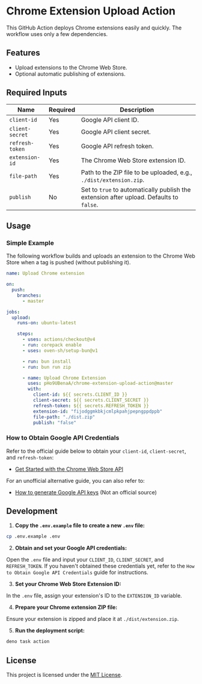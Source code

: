 # Chrome Extension Upload Action

This GitHub Action deploys Chrome extensions easily and quickly. The workflow
uses only a few dependencies.

## Features

- Upload extensions to the Chrome Web Store.
- Optional automatic publishing of extensions.

## Required Inputs

| Name            | Required | Description                                                                             |
| --------------- | -------- | --------------------------------------------------------------------------------------- |
| `client-id`     | Yes      | Google API client ID.                                                                   |
| `client-secret` | Yes      | Google API client secret.                                                               |
| `refresh-token` | Yes      | Google API refresh token.                                                               |
| `extension-id`  | Yes      | The Chrome Web Store extension ID.                                                      |
| `file-path`     | Yes      | Path to the ZIP file to be uploaded, e.g., `./dist/extension.zip`.                      |
| `publish`       | No       | Set to `true` to automatically publish the extension after upload. Defaults to `false`. |

## Usage

### Simple Example

The following workflow builds and uploads an extension to the Chrome Web Store
when a tag is pushed (without publishing it).

```yaml
name: Upload Chrome extension

on:
  push:
    branches:
      - master

jobs:
  upload:
    runs-on: ubuntu-latest

    steps:
      - uses: actions/checkout@v4
      - run: corepack enable
      - uses: oven-sh/setup-bun@v1

      - run: bun install
      - run: bun run zip

      - name: Upload Chrome Extension
        uses: pHo9UBenaA/chrome-extension-upload-action@master
        with:
          client-id: ${{ secrets.CLIENT_ID }}
          client-secret: ${{ secrets.CLIENT_SECRET }}
          refresh-token: ${{ secrets.REFRESH_TOKEN }}
          extension-id: "fijodggmkbkjcmlpkpahjpepngppdppb"
          file-path: "./dist.zip"
          publish: "false"
```

### How to Obtain Google API Credentials

Refer to the official guide below to obtain your `client-id`, `client-secret`,
and `refresh-token`:

- [Get Started with the Chrome Web Store API](https://developer.chrome.com/docs/webstore/using_webstore_api/)

For an unofficial alternative guide, you can also refer to:

- [How to generate Google API keys](https://github.com/fregante/chrome-webstore-upload-keys)
  (Not an official source)

## Development

1. **Copy the `.env.example` file to create a new `.env` file:**

```bash
cp .env.example .env
```

2. **Obtain and set your Google API credentials:**

Open the `.env` file and input your `CLIENT_ID`, `CLIENT_SECRET`, and
`REFRESH_TOKEN`. If you haven't obtained these credentials yet, refer to the
`How to Obtain Google API Credentials` guide for instructions.

3. **Set your Chrome Web Store Extension ID:**

In the `.env` file, assign your extension's ID to the `EXTENSION_ID` variable.

4. **Prepare your Chrome extension ZIP file:**

Ensure your extension is zipped and place it at `./dist/extension.zip`.

5. **Run the deployment script:**

```bash
deno task action
```

## License

This project is licensed under the [MIT License](LICENSE).
